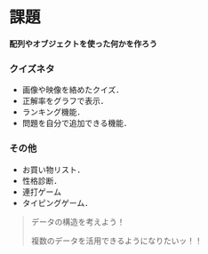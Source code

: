 # 課題

**配列やオブジェクトを使った何かを作ろう**

### クイズネタ

- 画像や映像を絡めたクイズ．
- 正解率をグラフで表示．
- ランキング機能．
- 問題を自分で追加できる機能．

### その他

- お買い物リスト．
- 性格診断．
- 連打ゲーム
- タイピングゲーム．

> データの構造を考えよう！
>
> 複数のデータを活用できるようになりたいッ！！
